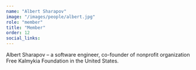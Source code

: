 ```yaml
---
name: "Albert Sharapov"
image: "/images/people/albert.jpg"
role: "member"
title: "Member"
order: 12
social_links:
---
```

Albert Sharapov – a software engineer, co-founder of nonprofit organization Free Kalmykia Foundation in the United States.